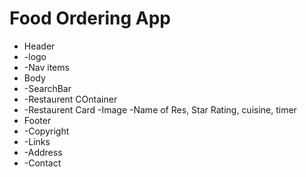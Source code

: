 # Food Ordering App

 * Header
 * -logo
 * -Nav items
 * Body
 * -SearchBar
 * -Restaurent COntainer
 *  -Restaurent Card
       -Image
       -Name of Res, Star Rating, cuisine, timer
 * Footer
 * -Copyright
 * -Links
 * -Address
 * -Contact
